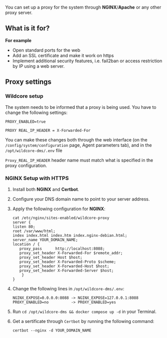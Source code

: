You can set up a proxy for the system through **NGINX**/**Apache** or any other proxy server.

## What is it for?
**For example**

* Open standard ports for the web
* Add an SSL certificate and make it work on https
* Implement additional security features, i.e. fail2ban or access restriction by IP using a web server.

## Proxy settings
### Wildcore setup
The system needs to be informed that a proxy is being used.
You have to change the following settings:

`PROXY_ENABLED=true`

`PROXY REAL_IP_HEADER = X-Forwarded-For`

You can make these changes both through the web interface (on the `/config/system/configuration` page, Agent parameters tab), and in the `/opt/wildcore-dms/.env` file

`Proxy_REAL_IP_HEADER` header name must match what is specified in the proxy configuration.



### NGINX Setup with HTTPS

1. Install both **NGINX** and **Certbot**.
2. Configure your DNS domain name to point to your server address.
3. Apply the following configuration for **NGINX**:
    ``` nginx
    cat /etc/nginx/sites-enabled/wildcore-proxy
    server {
    listen 80;
    root /var/www/html;
    index index.html index.htm index.nginx-debian.html;
    server_name YOUR_DOMAIN_NAME;
    location / {
       proxy_pass      http://localhost:8088;
       proxy_set_header X-Forwarded-For $remote_addr;
       proxy_set_header Host $host;
       proxy_set_header X-Forwarded-Proto $scheme;
       proxy_set_header X-Forwarded-Host $host;
       proxy_set_header X-Forwarded-Server $host;
        }
    }
    ```
4. Change the following lines in `/opt/wildcore-dms/.env`:
    ```
    NGINX_EXPOSE=0.0.0.0:8088 -> NGINX_EXPOSE=127.0.0.1:8088
    PROXY_ENABLED=no          -> PROXY_ENABLED=yes
    ```
4. Run `cd /opt/wildcore-dms && docker compose up -d` in your Terminal.
5. Get a sertificate through `Certbot` by running the following command: 

    `certbot --nginx -d YOUR_DOMAIN_NAME`